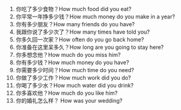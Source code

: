 1. 你吃了多少食物？How much food did you eat?
2. 你平常一年挣多少钱？How much money do you make in a year?
3. 你有多少朋友？How many friends do you have?
4. 我跟你说了多少次了？How many times have told you?
5. 你多久回一次家？How often do you go back home?
6. 你准备在这里呆多久？How long are you going to stay here?
7. 你多想念他？How much do you miss him?
8. 你有多少钱？How much money do you have?
9. 你需要多少时间？How much time do you need?
10. 你做了多少工作？How much work did you do?
11. 你喝了多少水？How much water did you drink?
12. 你多喜欢他？How much do you like him?
13. 你的婚礼怎么样？ How was your wedding?